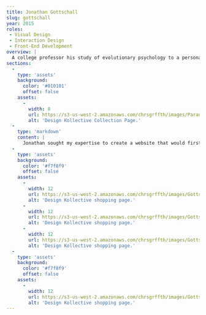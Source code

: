 ```yaml
---
title: Jonathan Gottschall
slug: gottschall
year: 2015
roles:
 - Visual Design
 - Interaction Design
 - Front-End Development
overview: |
  A college professor his study of evolutionary psychology to a personal level, joining an MMA gym and fighting for answers to the question: "Why do men fight?" After his experience, Jonathan Gottschall wrote "The Professor in the Cage" and looked to me for a platform to market this new work.
sections:
  -
    type: 'assets'
    background:
      color: '#010101'
      offset: false
    assets:
      -
        width: 8
        url: https://s3-us-west-2.amazonaws.com/chrsgrffth/images/Paradox-Logotype.png
        alt: 'Design Kollective Collection Page.'
  -
    type: 'markdown'
    content: |
      Jonathan sought my expertise to create a website that would first and foremost represent and market his new book. The website would also provide an outlet for him to present his older works, display writings and press mentions, and provide information on how to contact him.
  -
    type: 'assets'
    background:
      color: '#f7f8f9'
      offset: false
    assets:
      -
        width: 12
        url: https://s3-us-west-2.amazonaws.com/chrsgrffth/images/Gottschall-Quote.png
        alt: 'Design Kollective shopping page.'
      -
        width: 12
        url: https://s3-us-west-2.amazonaws.com/chrsgrffth/images/Gottschall-Review.png
        alt: 'Design Kollective shopping page.'
      -
        width: 12
        url: https://s3-us-west-2.amazonaws.com/chrsgrffth/images/Gottschall-Posts.png
        alt: 'Design Kollective shopping page.'
  -
    type: 'assets'
    background:
      color: '#f7f8f9'
      offset: false
    assets:
      -
        width: 12
        url: https://s3-us-west-2.amazonaws.com/chrsgrffth/images/Gottschall-About.png
        alt: 'Design Kollective shopping page.'
---
```

